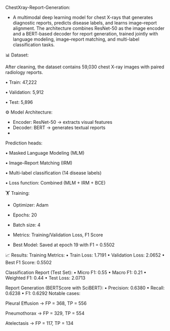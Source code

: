ChestXray-Report-Generation:

- A multimodal deep learning model for chest X-rays that generates diagnostic reports, predicts disease labels, and learns image–report alignment. The architecture combines ResNet-50 as the image encoder and a BERT-based decoder for report generation, trained jointly with language modeling, image–report matching, and multi-label classification tasks.

📊 Dataset:

After cleaning, the dataset contains 59,030 chest X-ray images with paired radiology reports.

• Train: 47,222

• Validation: 5,912

• Test: 5,896

⚙️ Model Architecture:

- Encoder: ResNet-50 → extracts visual features
- Decoder: BERT → generates textual reports
- 
Prediction heads:

• Masked Language Modeling (MLM)

• Image–Report Matching (IRM)

• Multi-label classification (14 disease labels)

• Loss function: Combined (MLM + IRM + BCE)

🏋️ Training:

- Optimizer: Adam
  
- Epochs: 20
  
- Batch size: 4
  
- Metrics: Training/Validation Loss, F1 Score

- Best Model: Saved at epoch 19 with F1 = 0.5502

📈 Results:
Training Metrics:
• Train Loss: 1.7191
• Validation Loss: 2.0652
• Best F1 Score: 0.5502

Classification Report (Test Set):
• Micro F1: 0.55
• Macro F1: 0.21
• Weighted F1: 0.44
• Test Loss: 2.0713

Report Generation (BERTScore with SciBERT):
• Precision: 0.6380
• Recall: 0.6238
• F1: 0.6292
Notable cases:

Pleural Effusion → FP = 368, TP = 556

Pneumothorax → FP = 329, TP = 554

Atelectasis → FP = 117, TP = 134
